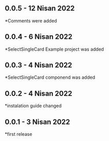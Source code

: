 ## 0.0.5 - 12 Nisan 2022

*Comments were added
## 0.0.4 - 6 Nisan 2022

*SelectSingleCard Example project was added
## 0.0.3 - 4 Nisan 2022

*SelectSingleCard componend was added
## 0.0.2 - 4 Nisan 2022

*instalation guide changed
## 0.0.1 - 3 Nisan 2022

*first release